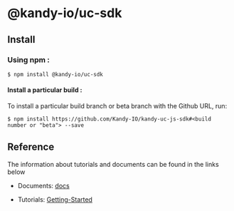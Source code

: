 # @kandy-io/uc-sdk

## Install

### Using npm :

`$ npm install @kandy-io/uc-sdk`

#### Install a particular build :

To install a particular build branch or beta branch with the Github URL, run:

`$ npm install https://github.com/Kandy-IO/kandy-uc-js-sdk#<build number or "beta"> --save`

## Reference

The information about tutorials and documents can be found in the links below

* Documents: [docs](https://kandy-io.github.io/kandy-uc-js-sdk/docs)

* Tutorials: [Getting-Started](https://Kandy-IO.github.io/kandy-uc-js-sdk/tutorials/?KANDYFQDN=oauth-cpaas.att.com#/Getting%20Started)



